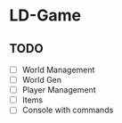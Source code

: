 # LD-Game

## TODO
- [ ] World Management
- [ ] World Gen
- [ ] Player Management
- [ ] Items
- [ ] Console with commands